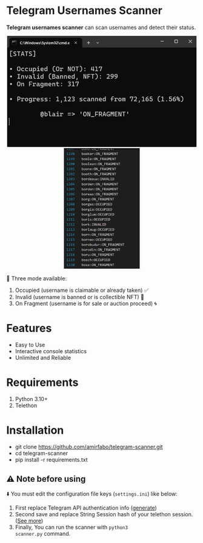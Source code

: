 # Telegram Usernames Scanner

<b>Telegram usernames scanner</b> can scan usernames and detect their status. 

<p align="center">
<img src="images/image-1.png" width="500"/>
<img src="images/image-2.png" width="200"/>
</p>

💠 Three mode available:

1. Occupied (username is claimable or already taken) ✅
2. Invalid (username is banned or is collectible NFT) 🚫
3. On Fragment (username is for sale or auction proceed) 🌀

# Features

- Easy to Use
- Interactive console statistics
- Unlimited and Reliable

# Requirements

1. Python 3.10+
2. Telethon

# Installation

- git clone https://github.com/amirfabo/telegram-scanner.git
- cd telegram-scanner
- pip install -r requirements.txt

## ⚠️ Note before using

⬇️ You must edit the configuration file keys (<code>settings.ini</code>) like below:

1. First replace Telegram API authentication info ([generate](https://my.telegram.org/))
2. Second save and replace String Session hash of your telethon session. ([See more](http://docs.telethon.dev/en/stable/concepts/sessions.html#string-sessions))
3. Finally, You can run the scanner with <code>python3 scanner.py</code> command.